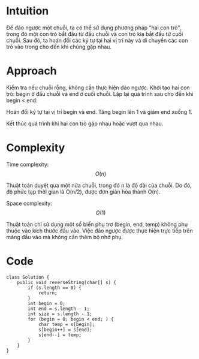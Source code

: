 # Intuition
<!-- Describe your first thoughts on how to solve this problem. -->
Để đảo ngược một chuỗi, ta có thể sử dụng phương pháp "hai con trỏ", trong đó một con trỏ bắt đầu từ đầu chuỗi và con trỏ kia bắt đầu từ cuối chuỗi. Sau đó, ta hoán đổi các ký tự tại hai vị trí này và di chuyển các con trỏ vào trong cho đến khi chúng gặp nhau.
# Approach
<!-- Describe your approach to solving the problem. -->

Kiểm tra nếu chuỗi rỗng, không cần thực hiện đảo ngược.
Khởi tạo hai con trỏ: begin ở đầu chuỗi và end ở cuối chuỗi.
Lặp lại quá trình sau cho đến khi begin < end:

Hoán đổi ký tự tại vị trí begin và end.
Tăng begin lên 1 và giảm end xuống 1.


Kết thúc quá trình khi hai con trỏ gặp nhau hoặc vượt qua nhau.

# Complexity

Time complexity: $$O(n)$$

<!-- Add your time complexity here, e.g. $$O(n)$$ -->
Thuật toán duyệt qua một nửa chuỗi, trong đó n là độ dài của chuỗi. Do đó, độ phức tạp thời gian là O(n/2), được đơn giản hóa thành O(n).

Space complexity: $$O(1)$$

<!-- Add your space complexity here, e.g. $$O(n)$$ -->
Thuật toán chỉ sử dụng một số biến phụ trợ (begin, end, temp) không phụ thuộc vào kích thước đầu vào. Việc đảo ngược được thực hiện trực tiếp trên mảng đầu vào mà không cần thêm bộ nhớ phụ.
# Code
```
class Solution {
    public void reverseString(char[] s) {
        if (s.length == 0) {
            return;
        }
        int begin = 0;
        int end = s.length - 1;
        int size = s.length - 1;
        for (begin = 0; begin < end; ) {
            char temp = s[begin];
            s[begin++] = s[end];
            s[end--] = temp;
        }
    }
}
```